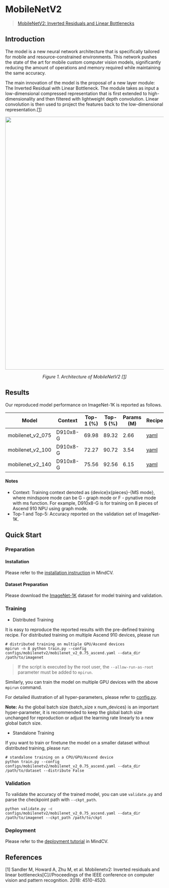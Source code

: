 # MobileNetV2
> [MobileNetV2: Inverted Residuals and Linear Bottlenecks](https://arxiv.org/abs/1801.04381)

## Introduction

The model is a new neural network architecture that is specifically tailored for mobile and resource-constrained environments. This network pushes the state of the art for mobile custom computer vision models, significantly reducing the amount of operations and memory required while maintaining the same accuracy.

The main innovation of the model is the proposal of a new layer module: The Inverted Residual with Linear Bottleneck. The module takes as input a low-dimensional compressed representation that is first extended to high-dimensionality and then filtered with lightweight depth convolution. Linear convolution is then used to project the features back to the low-dimensional representation.[[1](#references)]

<p align="center">
  <img src="https://user-images.githubusercontent.com/53842165/210044190-8b5aab08-75fe-4e2c-87cc-d3529d9c60cd.png" width=800 />
</p>
<p align="center">
  <em>Figure 1. Architecture of MobileNetV2 [<a href="#references">1</a>] </em>
</p>

## Results

Our reproduced model performance on ImageNet-1K is reported as follows.

<div align="center">

| Model                | Context  | Top-1 (%) | Top-5 (%) | Params (M) | Recipe                                                                                                     | Download                                                                                                         |
|----------------------|----------|-----------|-----------|------------|------------------------------------------------------------------------------------------------------------|------------------------------------------------------------------------------------------------------------------|
| mobilenet_v2_075 | D910x8-G | 69.98     | 89.32     | 2.66       | [yaml](https://github.com/mindspore-lab/mindcv/blob/main/configs/mobilenetv2/mobilenet_v2_0.75_ascend.yaml) | [weights](https://download.mindspore.cn/toolkits/mindcv/mobilenet/mobilenetv2/mobilenet_v2_075-bd7bd4c4.ckpt) |
| mobilenet_v2_100 | D910x8-G | 72.27     | 90.72     | 3.54       | [yaml](https://github.com/mindspore-lab/mindcv/blob/main/configs/mobilenetv2/mobilenet_v2_1.0_ascend.yaml) | [weights](https://download.mindspore.cn/toolkits/mindcv/mobilenet/mobilenetv2/mobilenet_v2_100-d5532038.ckpt) |
| mobilenet_v2_140 | D910x8-G | 75.56     | 92.56     | 6.15       | [yaml](https://github.com/mindspore-lab/mindcv/blob/main/configs/mobilenetv2/mobilenet_v2_1.4_ascend.yaml) | [weights](https://download.mindspore.cn/toolkits/mindcv/mobilenet/mobilenetv2/mobilenet_v2_140-98776171.ckpt) |

</div>

#### Notes

- Context: Training context denoted as {device}x{pieces}-{MS mode}, where mindspore mode can be G - graph mode or F - pynative mode with ms function. For example, D910x8-G is for training on 8 pieces of Ascend 910 NPU using graph mode.
- Top-1 and Top-5: Accuracy reported on the validation set of ImageNet-1K.

## Quick Start

### Preparation

#### Installation
Please refer to the [installation instruction](https://github.com/mindspore-ecosystem/mindcv#installation) in MindCV.

#### Dataset Preparation
Please download the [ImageNet-1K](https://www.image-net.org/challenges/LSVRC/2012/index.php) dataset for model training and validation.

### Training

* Distributed Training

It is easy to reproduce the reported results with the pre-defined training recipe. For distributed training on multiple Ascend 910 devices, please run

```shell
# distributed training on multiple GPU/Ascend devices
mpirun -n 8 python train.py --config configs/mobilenetv2/mobilenet_v2_0.75_ascend.yaml --data_dir /path/to/imagenet
```

> If the script is executed by the root user, the `--allow-run-as-root` parameter must be added to `mpirun`.

Similarly, you can train the model on multiple GPU devices with the above `mpirun` command.

For detailed illustration of all hyper-parameters, please refer to [config.py](https://github.com/mindspore-lab/mindcv/blob/main/config.py).

**Note:**  As the global batch size  (batch_size x num_devices) is an important hyper-parameter, it is recommended to keep the global batch size unchanged for reproduction or adjust the learning rate linearly to a new global batch size.

* Standalone Training

If you want to train or finetune the model on a smaller dataset without distributed training, please run:

```shell
# standalone training on a CPU/GPU/Ascend device
python train.py --config configs/mobilenetv2/mobilenet_v2_0.75_ascend.yaml --data_dir /path/to/dataset --distribute False
```

### Validation

To validate the accuracy of the trained model, you can use `validate.py` and parse the checkpoint path with `--ckpt_path`.

```shell
python validate.py -c configs/mobilenetv2/mobilenet_v2_0.75_ascend.yaml --data_dir /path/to/imagenet --ckpt_path /path/to/ckpt
```

### Deployment

Please refer to the [deployment tutorial](https://mindspore-lab.github.io/mindcv/tutorials/deployment/) in MindCV.

## References

[1] Sandler M, Howard A, Zhu M, et al. Mobilenetv2: Inverted residuals and linear bottlenecks[C]//Proceedings of the IEEE conference on computer vision and pattern recognition. 2018: 4510-4520.
